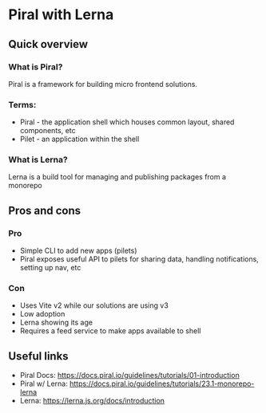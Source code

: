 # Piral with Lerna

## Quick overview

### What is Piral?

Piral is a framework for building micro frontend solutions.

### Terms:

- Piral - the application shell which houses common layout, shared components, etc
- Pilet - an application within the shell

### What is Lerna?

Lerna is a build tool for managing and publishing packages from a monorepo

## Pros and cons

### Pro

- Simple CLI to add new apps (pilets)
- Piral exposes useful API to pilets for sharing data, handling notifications, setting up nav, etc

### Con

- Uses Vite v2 while our solutions are using v3
- Low adoption
- Lerna showing its age
- Requires a feed service to make apps available to shell

## Useful links

- Piral Docs: https://docs.piral.io/guidelines/tutorials/01-introduction
- Piral w/ Lerna: https://docs.piral.io/guidelines/tutorials/23.1-monorepo-lerna
- Lerna: https://lerna.js.org/docs/introduction
